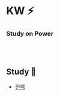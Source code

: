 # KW ⚡
<h3>Study on Power</h3>
<br><br>

## Study 🔎
+   [전력](https://github.com/dlwnsgur9242/TIL/blob/main/KW/%EC%A0%84%EB%A0%A5/%EC%A0%84%EB%A0%A5.md)
